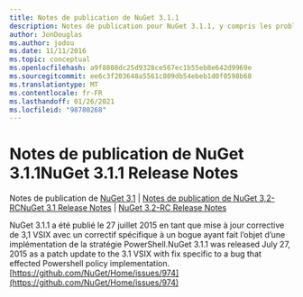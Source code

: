 ```yaml
---
title: Notes de publication de NuGet 3.1.1
description: Notes de publication pour NuGet 3.1.1, y compris les problèmes connus, les correctifs de bogues, les fonctionnalités ajoutées et DCR.
author: JonDouglas
ms.author: jodou
ms.date: 11/11/2016
ms.topic: conceptual
ms.openlocfilehash: a9f8808dc25d9328ce567ec1b55eb8e642d9969e
ms.sourcegitcommit: ee6c3f203648a5561c809db54ebeb1d0f0598b68
ms.translationtype: MT
ms.contentlocale: fr-FR
ms.lasthandoff: 01/26/2021
ms.locfileid: "98780268"
---
```

# <a name="nuget-311-release-notes"></a><span data-ttu-id="f2cb6-103">Notes de publication de NuGet 3.1.1</span><span class="sxs-lookup"><span data-stu-id="f2cb6-103">NuGet 3.1.1 Release Notes</span></span>

<span data-ttu-id="f2cb6-104">Notes de publication de [NuGet 3,1](../release-notes/nuget-3.1.md)  |  [Notes de publication de NuGet 3,2-RC](../release-notes/nuget-3.2-RC.md)</span><span class="sxs-lookup"><span data-stu-id="f2cb6-104">[NuGet 3.1 Release Notes](../release-notes/nuget-3.1.md) | [NuGet 3.2-RC Release Notes](../release-notes/nuget-3.2-RC.md)</span></span>

<span data-ttu-id="f2cb6-105">NuGet 3.1.1 a été publié le 27 juillet 2015 en tant que mise à jour corrective de 3,1 VSIX avec un correctif spécifique à un bogue ayant fait l’objet d’une implémentation de la stratégie PowerShell.</span><span class="sxs-lookup"><span data-stu-id="f2cb6-105">NuGet 3.1.1 was released July 27, 2015 as a patch update to the 3.1 VSIX with fix specific to a bug that effected Powershell policy implementation.</span></span>
[https://github.com/NuGet/Home/issues/974](https://github.com/NuGet/Home/issues/974)